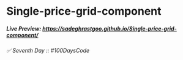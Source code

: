 # Single-price-grid-component

##### Live Preview: https://sadeghrastgoo.github.io/Single-price-grid-component/

###### ✅ Seventh Day :: #100DaysCode
